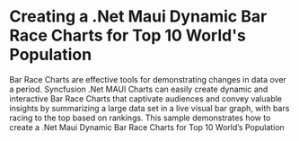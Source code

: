 # Creating a .Net Maui Dynamic Bar Race Charts for Top 10 World's Population
Bar Race Charts are effective tools for demonstrating changes in data over a period. Syncfusion .Net  MAUI Charts can easily create dynamic and interactive Bar Race Charts that captivate audiences and convey valuable insights by summarizing a large data set in a live visual bar graph, with bars racing to the top based on rankings.
This sample demonstrates how to create a .Net Maui Dynamic Bar Race Charts for Top 10 World’s Population

